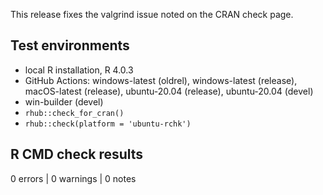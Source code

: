 
This release fixes the valgrind issue noted on the CRAN check page.

## Test environments

* local R installation, R 4.0.3
* GitHub Actions: windows-latest (oldrel), windows-latest (release),
  macOS-latest (release), ubuntu-20.04 (release), ubuntu-20.04 (devel)
* win-builder (devel)
* `rhub::check_for_cran()`
* `rhub::check(platform = 'ubuntu-rchk')`

## R CMD check results

0 errors | 0 warnings | 0 notes
